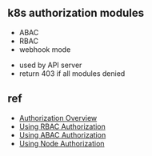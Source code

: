

## k8s authorization modules
+ ABAC
+ RBAC
+ webhook mode
<!-- tips -->
+ used by API server
+ return 403 if all modules denied


## ref
+ [Authorization Overview](https://kubernetes.io/docs/reference/access-authn-authz/authorization/)
+ [Using RBAC Authorization](https://kubernetes.io/docs/reference/access-authn-authz/rbac/)
+ [Using ABAC Authorization](https://kubernetes.io/docs/reference/access-authn-authz/abac/)
+ [Using Node Authorization](https://kubernetes.io/docs/reference/access-authn-authz/node/)